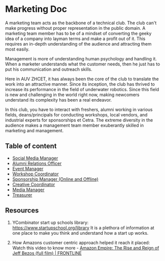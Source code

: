# Marketing Doc

A marketing team acts as the backbone of a technical club. The club can't make progress without proper representation in the public domain. A marketing team member has to be of a mindset of converting the geeky idea of a company into layman terms and make a profit out of it. This requires an in-depth understanding of the audience and attracting them most easily.

Management is more of understanding human psychology and handling it. When a marketer understands what the customer needs, then he just has to put his communication and outreach skills.

Here in AUV ZHCET, it has always been the core of the club to translate the work into an attractive manner. Since its inception, the club has thrived to increase its performance in the field of underwater robotics. Since this field is new and challenging in the world right now, making newcomers understand its complexity has been a real endeavor.

In this club, you have to interact with freshers, alumni working in various fields, deans/principals for conducting workshops, local vendors, and industrial experts for sponsorships et Cetra. The extreme diversity in the audience makes a management team member exuberantly skilled in marketing and management.

## Table of content

- [Social Media Manager](Social_Media_Manager.md)
- [Alumni Relations Officer](alumni_relations.md)
- [Event Manager](event_Manager.md)
- [Workshop Coordinator](workshop_Coordinator.md)
- [Sponsorship Manager (Online and Offline)](sponsorship.md)
- [Creative Coordinator](creative_Coordinator.md)
- [Media Manager](media_Manager.md)
- [Treasurer](treasurer.md)

## Resources

1. YCombinator start up schools library: <https://www.startupschool.org/library>
It is a plethora of information at one place to make you think and understand how a start up works.

2. How Amazons customer centric approach helped it reach it placed: Watch this video to know more - [Amazon Empire: The Rise and Reign of Jeff Bezos (full film) | FRONTLINE](https://www.youtube.com/watch?v=RVVfJVj5z8s)
